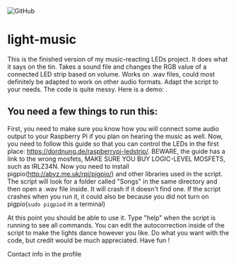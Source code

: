 ![GitHub](https://img.shields.io/github/license/hunar4321/life_code)

# light-music
This is the finished version of my music-reacting LEDs project. It does what it says on the tin. Takes a sound file and changes the RGB value of a connected LED strip based on volume. Works on .wav files, could most definitely be adapted to work on other audio formats. Adapt the script to your needs. The code is quite messy. Here is a demo: . 

You need a few things to run this: 
---------------------------------

First, you need to make sure you know how you will connect some audio output to your Raspberry Pi if you plan on hearing the music as well. Now, you need to follow this guide so that you can control the LEDs in the first place: https://dordnung.de/raspberrypi-ledstrip/. BEWARE, the guide has a link to the wrong mosfets, MAKE SURE YOU BUY LOGIC-LEVEL MOSFETS, such as IRLZ34N. Now you need to install pigpio(http://abyz.me.uk/rpi/pigpio/) and other libraries used in the script. The script will look for a folder called "Songs" in the same directory and then open a .wav file inside. It will crash if it doesn't find one. If the script crashes when you run it, it could also be because you did not turn on pigpio(```sudo pigpiod``` in a terminal)

At this point you should be able to use it. Type "help" when the script is running to see all commands. You can edit the autocorrection inside of the script to make the lights dance however you like. Do what you want with the code, but credit would be much appreciated. Have fun !

Contact info in the profile

